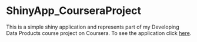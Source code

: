 # ShinyApp_CourseraProject
This is a simple shiny application and represents part of my Developing Data Products course project on Coursera.
To see the application click [here](https://ajladzajic.shinyapps.io/CourseraProject/).
